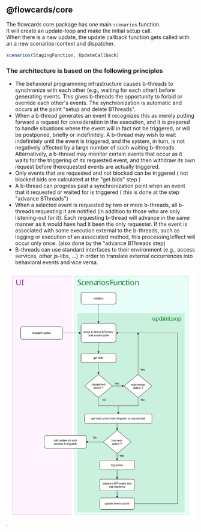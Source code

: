## @flowcards/core

The flowcards core package has one main `scenarios` function.<br/>
It will create an update-loop and make the initial setup call.<br/>
When there is a new update, the update callback function gets called with an a new scenarios-context and dispatcher.<br/>

 ```ts
scenarios(StagingFunction, UpdateCallback)
 ```
 
 ### The architecture is based on the following principles
 - The behavioral programming infrastructure causes b-threads to synchronize with each other (e.g., waiting for each other) before generating events. This gives b-threads the opportunity to forbid or override each other's events. The synchronization is automatic and occurs at the point "setup and delete BThreads".
 - When a b-thread generates an event it recognizes this as merely putting forward a request for consideration in the execution, and it is prepared to handle situations where the event will in fact not be triggered, or will be postponed, briefly or indefinitely. A b-thread may wish to wait indefinitely until the event is triggered, and the system, in turn, is not negatively affected by a large number of such waiting b-threads. Alternatively, a b-thread may monitor certain events that occur as it waits for the triggering of its requested event, and then withdraw its own request before therequested events are actually triggered.
 - Only events that are requested and not blocked can be triggered ( not blocked bids are calculated at the "get bids" step )
 - A b-thread can progress past a synchronization point when an event that it requested or waited for is triggered ( this is done at the step "advance BThreads")
 - When a selected event is requested by two or more b-threads, all b-threads requesting it are notified (in addition to those who are only listening-out for it). Each requesting b-thread will advance in the same manner as it would have had it been the only requester. If the event is associated with some execution external to the b-threads, such as logging or execution of an associated method, this processing/effect will occur only once. (also done by the "advance BThreads step)
 - B-threads can use standard interfaces to their environment (e.g., access services, other js-libs, ...) in order to translate external occurrences into behavioral events and vice versa.
 

![Solution Architecture](/docs/img/update-loop-chart.svg "solution architecture").
